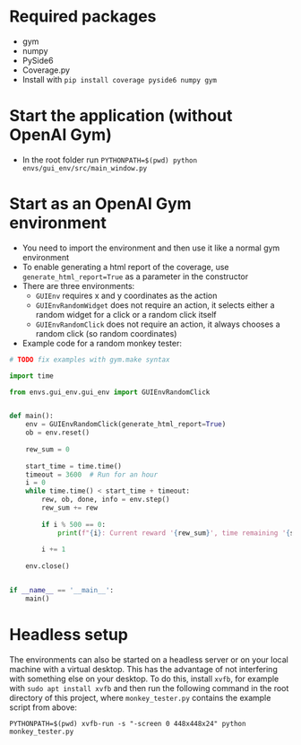 # Required packages

- gym
- numpy
- PySide6
- Coverage.py
- Install with `pip install coverage pyside6 numpy gym`

# Start the application (without OpenAI Gym)

- In the root folder run `PYTHONPATH=$(pwd) python envs/gui_env/src/main_window.py`

# Start as an OpenAI Gym environment

- You need to import the environment and then use it like a normal gym environment
- To enable generating a html report of the coverage, use `generate_html_report=True` as a parameter in the constructor
- There are three environments:
    * `GUIEnv` requires x and y coordinates as the action
    * `GUIEnvRandomWidget` does not require an action, it selects either a random widget for a click or a random click
       itself
    * `GUIEnvRandomClick` does not require an action, it always chooses a random click (so random coordinates)
- Example code for a random monkey tester:

```python
# TODO fix examples with gym.make syntax
```

```python
import time

from envs.gui_env.gui_env import GUIEnvRandomClick


def main():
    env = GUIEnvRandomClick(generate_html_report=True)
    ob = env.reset()
    
    rew_sum = 0
    
    start_time = time.time()
    timeout = 3600  # Run for an hour
    i = 0
    while time.time() < start_time + timeout:
        rew, ob, done, info = env.step()
        rew_sum += rew
        
        if i % 500 == 0:
            print(f"{i}: Current reward '{rew_sum}', time remaining '{start_time + timeout - time.time():.0f}'")
    
        i += 1
    
    env.close()


if __name__ == '__main__':
    main()

```

# Headless setup

The environments can also be started on a headless server or on your local machine with a virtual desktop. This has the
advantage of not interfering with something else on your desktop. To do this, install `xvfb`, for example with
`sudo apt install xvfb` and then run the following command in the root directory of this project, where
`monkey_tester.py` contains the example script from above:

`PYTHONPATH=$(pwd) xvfb-run -s "-screen 0 448x448x24" python monkey_tester.py`